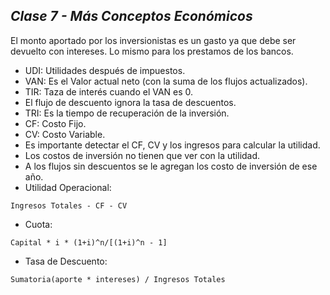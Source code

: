 ## _Clase 7 - Más Conceptos Económicos_

El monto aportado por los inversionistas es un gasto ya que debe ser devuelto 
con intereses. Lo mismo para los prestamos de los bancos.

 * UDI: Utilidades después de impuestos.
 * VAN: Es el Valor actual neto (con la suma de los flujos actualizados).
 * TIR: Taza de interés cuando el VAN es 0.
 * El flujo de descuento ignora la tasa de descuentos.
 * TRI: Es la tiempo de recuperación de la inversión.
 * CF: Costo Fijo.
 * CV: Costo Variable.
 * Es importante detectar el CF, CV y los ingresos para calcular la utilidad.
 * Los costos de inversión no tienen que ver con la utilidad.
 * A los flujos sin descuentos se le agregan los costo de inversión de ese año.
 * Utilidad Operacional:

~~~
Ingresos Totales - CF - CV
~~~

 * Cuota:

~~~
Capital * i * (1+i)^n/[(1+i)^n - 1]
~~~

 * Tasa de Descuento:

~~~
Sumatoria(aporte * intereses) / Ingresos Totales
~~~ 